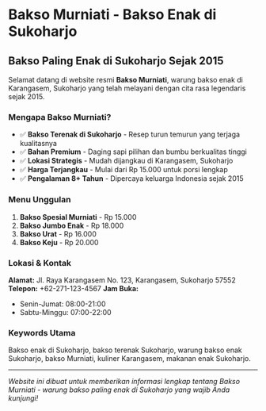 # Bakso Murniati - Bakso Enak di Sukoharjo

## Bakso Paling Enak di Sukoharjo Sejak 2015

Selamat datang di website resmi **Bakso Murniati**, warung bakso enak di Karangasem, Sukoharjo yang telah melayani dengan cita rasa legendaris sejak 2015.

### Mengapa Bakso Murniati?

- ✅ **Bakso Terenak di Sukoharjo** - Resep turun temurun yang terjaga kualitasnya
- ✅ **Bahan Premium** - Daging sapi pilihan dan bumbu berkualitas tinggi  
- ✅ **Lokasi Strategis** - Mudah dijangkau di Karangasem, Sukoharjo
- ✅ **Harga Terjangkau** - Mulai dari Rp 15.000 untuk porsi lengkap
- ✅ **Pengalaman 8+ Tahun** - Dipercaya keluarga Indonesia sejak 2015

### Menu Unggulan

1. **Bakso Spesial Murniati** - Rp 15.000
2. **Bakso Jumbo Enak** - Rp 18.000  
3. **Bakso Urat** - Rp 16.000
4. **Bakso Keju** - Rp 20.000

### Lokasi & Kontak

**Alamat:** Jl. Raya Karangasem No. 123, Karangasem, Sukoharjo 57552
**Telepon:** +62-271-123-4567
**Jam Buka:** 
- Senin-Jumat: 08:00-21:00
- Sabtu-Minggu: 07:00-22:00

### Keywords Utama

Bakso enak di Sukoharjo, bakso terenak Sukoharjo, warung bakso enak Sukoharjo, bakso Murniati, kuliner Karangasem, makanan enak Sukoharjo.

---

*Website ini dibuat untuk memberikan informasi lengkap tentang Bakso Murniati - warung bakso paling enak di Sukoharjo yang wajib Anda kunjungi!*